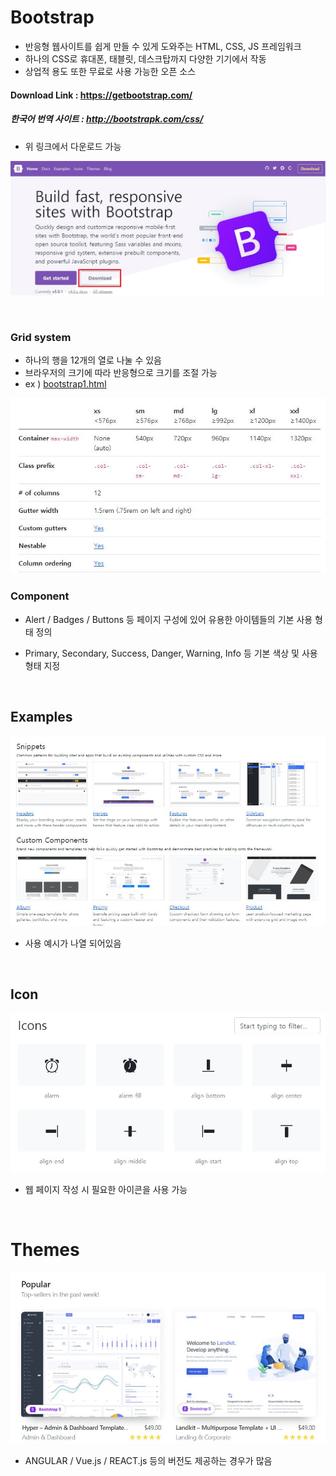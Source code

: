 # Bootstrap

* 반응형 웹사이트를 쉽게 만들 수 있게 도와주는 HTML, CSS, JS 프레임워크
* 하나의 CSS로 휴대폰, 태블릿, 데스크탑까지 다양한 기기에서 작동
* 상업적 용도 또한 무료로 사용 가능한 오픈 소스

#### Download Link : https://getbootstrap.com/

##### 한국어 번역 사이트 : http://bootstrapk.com/css/

* 위 링크에서 다운로드 가능

![1](image/1.JPG)

<br>

### Grid system

* 하나의 행을 12개의 열로 나눌 수 있음
* 브라우저의 크기에 따라 반응형으로 크기를 조절 가능
* ex ) [bootstrap1.html](https://github.com/moonbaaang/Bootstrap/blob/main/bootstrap1.html)

![gridsystem](image/gridsystem.JPG)

### Component

* Alert / Badges / Buttons 등 페이지 구성에 있어 유용한 아이템들의 기본 사용 형태 정의

* Primary, Secondary, Success, Danger, Warning, Info 등 기본 색상 및  사용 형태 지정

<br>

## Examples

![example](image/example.JPG)

* 사용 예시가 나열 되어있음

<br>

## Icon

![icons](image/icons.JPG)

* 웹 페이지 작성 시 필요한 아이콘을 사용 가능

<br>

# Themes

![themes](image/themes.JPG)

* ANGULAR / Vue.js / REACT.js 등의 버전도 제공하는 경우가 많음

<br>
